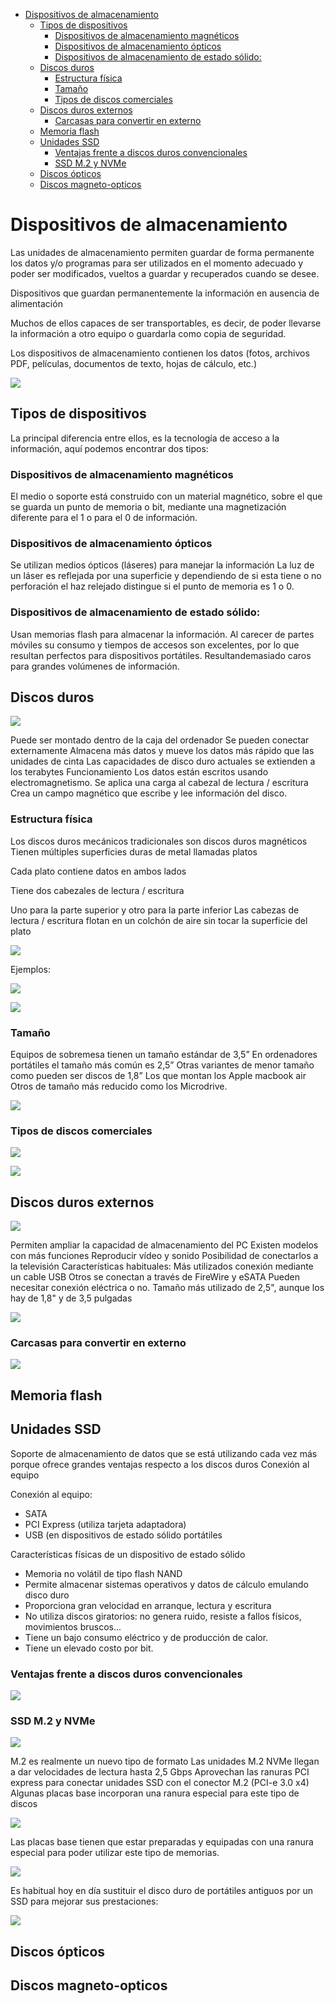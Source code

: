 - [Dispositivos de almacenamiento](#dispositivos-de-almacenamiento)
  - [Tipos de dispositivos](#tipos-de-dispositivos)
    - [Dispositivos de almacenamiento magnéticos](#dispositivos-de-almacenamiento-magn%c3%a9ticos)
    - [Dispositivos de almacenamiento ópticos](#dispositivos-de-almacenamiento-%c3%b3pticos)
    - [Dispositivos de almacenamiento de estado sólido:](#dispositivos-de-almacenamiento-de-estado-s%c3%b3lido)
  - [Discos duros](#discos-duros)
    - [Estructura física](#estructura-f%c3%adsica)
    - [Tamaño](#tama%c3%b1o)
    - [Tipos de discos comerciales](#tipos-de-discos-comerciales)
  - [Discos duros externos](#discos-duros-externos)
    - [Carcasas para convertir en externo](#carcasas-para-convertir-en-externo)
  - [Memoria flash](#memoria-flash)
  - [Unidades SSD](#unidades-ssd)
    - [Ventajas frente a discos duros convencionales](#ventajas-frente-a-discos-duros-convencionales)
    - [SSD M.2 y NVMe](#ssd-m2-y-nvme)
  - [Discos ópticos](#discos-%c3%b3pticos)
  - [Discos magneto-opticos](#discos-magneto-opticos)

# Dispositivos de almacenamiento

Las unidades de almacenamiento permiten guardar de forma permanente los datos y/o programas para ser utilizados en el momento adecuado y poder ser modificados, vueltos a guardar y recuperados cuando se desee. 

Dispositivos que guardan permanentemente la información en ausencia de alimentación

Muchos de ellos capaces de ser transportables, es decir, de poder llevarse la información a otro equipo o guardarla como copia de seguridad.

Los dispositivos de almacenamiento contienen los datos (fotos, archivos PDF, películas, documentos de texto, hojas de cálculo, etc.)

![](img/2019-10-08-16-30-47.png)

## Tipos de dispositivos

La principal diferencia entre ellos, es la tecnología de acceso a la información, aquí podemos encontrar dos tipos:

### Dispositivos de almacenamiento magnéticos

El medio o soporte está construido con un material magnético, sobre el que se guarda un punto de memoria o bit, mediante una magnetización diferente para el 1 o para el 0 de información.

### Dispositivos de almacenamiento ópticos

Se utilizan medios ópticos (láseres) para manejar la información
La luz de un láser es reflejada por una superficie y dependiendo de si esta tiene o no perforación el haz relejado distingue si el punto de memoria es 1 o 0.

### Dispositivos de almacenamiento de estado sólido: 

Usan memorias flash para almacenar la información. 
Al carecer de partes móviles su consumo y tiempos de accesos son excelentes, por lo que resultan perfectos para dispositivos portátiles. 
Resultandemasiado caros para grandes volúmenes de información.

## Discos duros

![](img/2019-10-08-16-32-16.png)

Puede ser montado dentro de la caja del ordenador
Se pueden conectar externamente
Almacena más datos y mueve los datos más rápido que las unidades de cinta
Las capacidades de disco duro actuales se extienden a los terabytes
Funcionamiento
Los datos están escritos usando electromagnetismo. 
Se aplica una carga al cabezal de lectura / escritura 
Crea un campo magnético que escribe y lee información del disco.


### Estructura física

Los discos duros mecánicos tradicionales son discos duros magnéticos
Tienen múltiples superficies duras de metal llamadas platos

Cada plato contiene datos en ambos lados 

Tiene dos cabezales de lectura / escritura

Uno para la parte superior y otro para la parte inferior
Las cabezas de lectura / escritura flotan en un colchón de aire sin tocar la superficie del plato

![](img/2019-10-08-16-32-52.png)

Ejemplos:

![](img/2019-10-08-16-34-27.png)

![](img/2019-10-08-16-34-32.png)

### Tamaño

Equipos de sobremesa tienen un tamaño estándar de 3,5”
En ordenadores portátiles el tamaño más común es 2,5” 
Otras variantes de menor tamaño como pueden ser discos de 1,8” 
Los que montan los Apple macbook air
Otros de tamaño más reducido como los Microdrive.

![](img/2019-10-08-16-35-37.png)

### Tipos de discos comerciales

![](img/2019-10-08-16-36-10.png)

![](img/2019-10-08-16-36-17.png)

## Discos duros externos

![](img/2019-10-08-16-37-49.png)

Permiten ampliar la capacidad de almacenamiento del PC
Existen modelos con más funciones 
Reproducir vídeo y sonido 
Posibilidad de conectarlos a la televisión
Características habituales:
Más utilizados conexión mediante un cable USB
Otros se conectan a través de FireWire y eSATA
Pueden necesitar conexión eléctrica o no. 
Tamaño más utilizado de 2,5", aunque los hay de 1,8" y de 3,5 pulgadas

![](img/2019-10-08-16-37-53.png)

### Carcasas para convertir en externo

![](img/2019-10-08-16-38-17.png)

## Memoria flash
## Unidades SSD

Soporte de almacenamiento de datos que se está utilizando cada vez más porque ofrece grandes ventajas respecto a los discos duros Conexión al equipo

Conexión al equipo:

- SATA
- PCI Express (utiliza tarjeta adaptadora)
- USB (en dispositivos de estado sólido portátiles

Características físicas de un dispositivo de estado sólido

- Memoria no volátil de tipo flash NAND
- Permite almacenar sistemas operativos y datos de cálculo emulando disco duro
- Proporciona gran velocidad en arranque, lectura y escritura
- No utiliza discos giratorios: no genera ruido, resiste a fallos físicos, movimientos bruscos...
- Tiene un bajo consumo eléctrico y de producción de calor.
- Tiene un elevado costo por bit.

### Ventajas frente a discos duros convencionales

![](img/2019-10-08-16-41-38.png)

### SSD M.2 y NVMe

![](img/2019-10-08-16-42-29.png)

M.2 es realmente un nuevo tipo de formato
Las unidades M.2 NVMe llegan a dar velocidades de lectura hasta 2,5 Gbps
Aprovechan las ranuras PCI express para conectar unidades SSD con el conector M.2 (PCI-e 3.0 x4)
Algunas placas base incorporan una ranura especial para este tipo de discos

![](img/2019-10-08-16-42-44.png)

Las placas base tienen que estar preparadas y equipadas con una ranura especial para poder utilizar este tipo de memorias.

![](img/2019-10-08-16-42-48.png)

Es habitual hoy en día sustituir el disco duro de portátiles antiguos por un SSD para mejorar sus prestaciones:

![](img/2019-10-08-16-43-03.png)

## Discos ópticos
## Discos magneto-opticos
